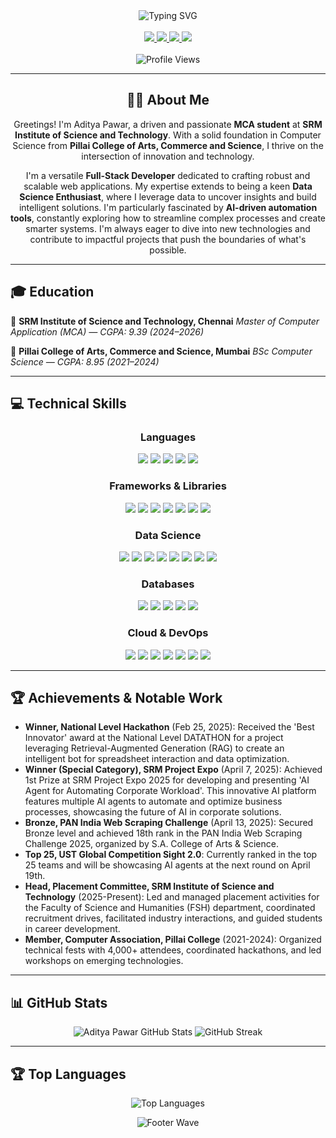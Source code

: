 <div align="center">
  <img src="https://readme-typing-svg.herokuapp.com?font=Poppins&weight=700&size=28&duration=3000&pause=1000&color=FFFFFF&center=true&vCenter=true&random=false&width=435&lines=Hi+there!+I'm+Aditya+Pawar;Full-Stack+Developer;Data+Science+Enthusiast;AI+Automation+Builder" alt="Typing SVG" />
</div>

<br>

<div align="center">
  <a href="mailto:adityapawar327@gmail.com">
    <img src="https://img.shields.io/badge/Email-adityapawar327%40gmail.com-D14836?style=for-the-badge&logo=gmail&logoColor=white"/>
  </a>
  <a href="https://www.linkedin.com/in/adityapawar327">
    <img src="https://img.shields.io/badge/LinkedIn-Connect-0077B5?style=for-the-badge&logo=linkedin&logoColor=white"/>
  </a>
  <a href="https://github.com/adityapawar327">
    <img src="https://img.shields.io/badge/GitHub-Follow-181717?style=for-the-badge&logo=github&logoColor=white"/>
  </a>
  <a href="tel:+917738561876">
    <img src="https://img.shields.io/badge/Phone-%2B91%207738561876-4CAF50?style=for-the-badge&logo=whatsapp&logoColor=white"/>
  </a>
</div>

<br>

<div align="center">
  <img src="https://komarev.com/ghpvc/?username=adityapawar327&style=for-the-badge&color=blueviolet" alt="Profile Views"/>
</div>

---

<div align="center">

## 👨‍💻 About Me
Greetings! I'm Aditya Pawar, a driven and passionate **MCA student** at **SRM Institute of Science and Technology**. With a solid foundation in Computer Science from **Pillai College of Arts, Commerce and Science**, I thrive on the intersection of innovation and technology.

I'm a versatile **Full-Stack Developer** dedicated to crafting robust and scalable web applications. My expertise extends to being a keen **Data Science Enthusiast**, where I leverage data to uncover insights and build intelligent solutions. I'm particularly fascinated by **AI-driven automation tools**, constantly exploring how to streamline complex processes and create smarter systems. I'm always eager to dive into new technologies and contribute to impactful projects that push the boundaries of what's possible.

</div>

---

## 🎓 Education

📍 **SRM Institute of Science and Technology, Chennai**
*Master of Computer Application (MCA) — CGPA: 9.39 (2024–2026)*

📍 **Pillai College of Arts, Commerce and Science, Mumbai**
*BSc Computer Science — CGPA: 8.95 (2021–2024)*

---

## 💻 Technical Skills

<div align="center">
  
### Languages
<p>
  <img src="https://img.shields.io/badge/Java-007396?style=for-the-badge&logo=java&logoColor=white"/>
  <img src="https://img.shields.io/badge/Python-3776AB?style=for-the-badge&logo=python&logoColor=white"/>
  <img src="https://img.shields.io/badge/JavaScript-F7DF1E?style=for-the-badge&logo=javascript&logoColor=black"/>
  <img src="https://img.shields.io/badge/TypeScript-3178C6?style=for-the-badge&logo=typescript&logoColor=white"/>
  <img src="https://img.shields.io/badge/R-276DC3?style=for-the-badge&logo=r&logoColor=white"/>
</p>

### Frameworks & Libraries
<p>
  <img src="https://img.shields.io/badge/React.js-61DAFB?style=for-the-badge&logo=react&logoColor=black"/>
  <img src="https://img.shields.io/badge/Next.js-000000?style=for-the-badge&logo=next.js&logoColor=white"/>
  <img src="https://img.shields.io/badge/Node.js-339933?style=for-the-badge&logo=node.js&logoColor=white"/>
  <img src="https://img.shields.io/badge/Express.js-000000?style=for-the-badge&logo=express&logoColor=white"/>
  <img src="https://img.shields.io/badge/Flask-000000?style=for-the-badge&logo=flask&logoColor=white"/>
  <img src="https://img.shields.io/badge/Django-092E20?style=for-the-badge&logo=django&logoColor=white"/>
  <img src="https://img.shields.io/badge/Spring_Boot-6DB33F?style=for-the-badge&logo=spring-boot&logoColor=white"/>
</p>

### Data Science
<p>
  <img src="https://img.shields.io/badge/Pandas-150458?style=for-the-badge&logo=pandas&logoColor=white"/>
  <img src="https://img.shields.io/badge/NumPy-013243?style=for-the-badge&logo=numpy&logoColor=white"/>
  <img src="https://img.shields.io/badge/Matplotlib-000000?style=for-the-badge&logo=matplotlib&logoColor=white"/>
  <img src="https://img.shields.io/badge/Seaborn-8D1F6E?style=for-the-badge&logo=seaborn&logoColor=white"/>
  <img src="https://img.shields.io/badge/Scikit--learn-F7931E?style=for-the-badge&logo=scikit-learn&logoColor=white"/>
  <img src="https://img.shields.io/badge/TensorFlow-FF6F00?style=for-the-badge&logo=tensorflow&logoColor=white"/>
  <img src="https://img.shields.io/badge/Tableau-E97627?style=for-the-badge&logo=tableau&logoColor=white"/>
  <img src="https://img.shields.io/badge/Power_BI-F2C811?style=for-the-badge&logo=power-bi&logoColor=black"/>
</p>

### Databases
<p>
  <img src="https://img.shields.io/badge/MySQL-4479A1?style=for-the-badge&logo=mysql&logoColor=white"/>
  <img src="https://img.shields.io/badge/MongoDB-47A248?style=for-the-badge&logo=mongodb&logoColor=white"/>
  <img src="https://img.shields.io/badge/PostgreSQL-336791?style=for-the-badge&logo=postgresql&logoColor=white"/>
  <img src="https://img.shields.io/badge/Firebase-FFCA28?style=for-the-badge&logo=firebase&logoColor=black"/>
  <img src="https://img.shields.io/badge/Convex-000000?style=for-the-badge&logo=convex&logoColor=white"/>
</p>

### Cloud & DevOps
<p>
  <img src="https://img.shields.io/badge/AWS-232F3E?style=for-the-badge&logo=amazon-aws&logoColor=white"/>
  <img src="https://img.shields.io/badge/Google_Cloud-4285F4?style=for-the-badge&logo=google-cloud&logoColor=white"/>
  <img src="https://img.shields.io/badge/Git-F05032?style=for-the-badge&logo=git&logoColor=white"/>
  <img src="https://img.shields.io/badge/GitHub-181717?style=for-the-badge&logo=github&logoColor=white"/>
  <img src="https://img.shields.io/badge/Vercel-000000?style=for-the-badge&logo=vercel&logoColor=white"/>
  <img src="https://img.shields.io/badge/LangGraph-000000?style=for-the-badge&logo=langchain&logoColor=white"/>
  <img src="https://img.shields.io/badge/n8n-FF621A?style=for-the-badge&logo=n8n&logoColor=white"/>
</p>
</div>

---

## 🏆 Achievements & Notable Work

* **Winner, National Level Hackathon** (Feb 25, 2025): Received the 'Best Innovator' award at the National Level DATATHON for a project leveraging Retrieval-Augmented Generation (RAG) to create an intelligent bot for spreadsheet interaction and data optimization.
* **Winner (Special Category), SRM Project Expo** (April 7, 2025): Achieved 1st Prize at SRM Project Expo 2025 for developing and presenting 'AI Agent for Automating Corporate Workload'. This innovative AI platform features multiple AI agents to automate and optimize business processes, showcasing the future of AI in corporate solutions.
* **Bronze, PAN India Web Scraping Challenge** (April 13, 2025): Secured Bronze level and achieved 18th rank in the PAN India Web Scraping Challenge 2025, organized by S.A. College of Arts & Science.
* **Top 25, UST Global Competition Sight 2.0**: Currently ranked in the top 25 teams and will be showcasing AI agents at the next round on April 19th.
* **Head, Placement Committee, SRM Institute of Science and Technology** (2025-Present): Led and managed placement activities for the Faculty of Science and Humanities (FSH) department, coordinated recruitment drives, facilitated industry interactions, and guided students in career development.
* **Member, Computer Association, Pillai College** (2021-2024): Organized technical fests with 4,000+ attendees, coordinated hackathons, and led workshops on emerging technologies.

---

## 📊 GitHub Stats

<p align="center">
  <img src="https://github-readme-stats.vercel.app/api?username=adityapawar327&show_icons=true&theme=tokyonight&hide_border=true&count_private=true&title_color=94B2FF&text_color=B7C2D3&icon_color=8BE9FD&bg_color=1A1B27&hide_title=false" alt="Aditya Pawar GitHub Stats" />
  <img src="https://github-readme-streak-stats.herokuapp.com/?user=adityapawar327&theme=tokyonight&hide_border=true&stroke=000000&background=1A1B27" alt="GitHub Streak" />
</p>

---

## 🏆 Top Languages

<p align="center">
  <img src="https://github-readme-stats.vercel.app/api/top-langs/?username=adityapawar327&layout=compact&theme=tokyonight&hide_border=true&title_color=94B2FF&text_color=B7C2D3&icon_color=8BE9FD&bg_color=1A1B27" alt="Top Languages" />
</p>

<p align="center">
  <img src="https://capsule-render.vercel.app/api?type=waving&color=gradient&height=100&section=footer&animation=fadeIn&fontColor=FFFFFF" alt="Footer Wave" />
</p>
